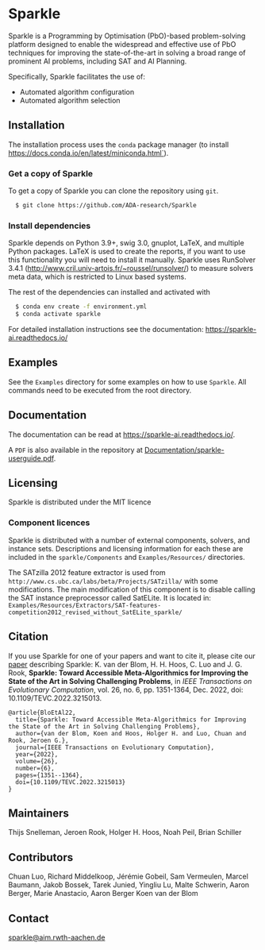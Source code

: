 # Sparkle

Sparkle is a Programming by Optimisation (PbO)-based problem-solving platform designed to enable the widespread and effective use of PbO techniques for improving the state-of-the-art in solving a broad range of prominent AI problems, including SAT and AI Planning.

Specifically, Sparkle facilitates the use of:

 * Automated algorithm configuration
 * Automated algorithm selection

## Installation

The installation process uses the `conda` package manager (to install https://docs.conda.io/en/latest/miniconda.html`). 

### Get a copy of Sparkle
To get a copy of Sparkle you can clone the repository using `git`.
``` bash
  $ git clone https://github.com/ADA-research/Sparkle
```


### Install dependencies

Sparkle depends on Python 3.9+, swig 3.0, gnuplot, LaTeX, and multiple Python packages. LaTeX is used to create the reports, if you want to use this functionality you will need to install it manually. Sparkle uses RunSolver 3.4.1 (http://www.cril.univ-artois.fr/~roussel/runsolver/) to measure solvers meta data, which is restricted to Linux based systems.

The rest of the dependencies can installed and activated with

``` bash
  $ conda env create -f environment.yml
  $ conda activate sparkle
```

For detailed installation instructions see the documentation: https://sparkle-ai.readthedocs.io/

## Examples

See the `Examples` directory for some examples on how to use `Sparkle`. All commands need to be executed from the root directory. 

## Documentation

The documentation can be read at https://sparkle-ai.readthedocs.io/. 

A `PDF` is also available in the repository at [Documentation/sparkle-userguide.pdf](./Documentation/sparkle-userguide.pdf).

## Licensing

Sparkle is distributed under the MIT licence

### Component licences 

Sparkle is distributed with a number of external components, solvers, and instance sets. Descriptions and licensing information for each these are included in the `sparkle/Components` and `Examples/Resources/` directories.

The SATzilla 2012 feature extractor is used from `http://www.cs.ubc.ca/labs/beta/Projects/SATzilla/` with some modifications. The main modification of this component is to disable calling the SAT instance preprocessor called SatELite. It is located in: `Examples/Resources/Extractors/SAT-features-competition2012_revised_without_SatELite_sparkle/`

## Citation

If you use Sparkle for one of your papers and want to cite it, please cite our [paper](https://doi.org/10.1109/TEVC.2022.3215013) describing Sparkle:
K. van der Blom, H. H. Hoos, C. Luo and J. G. Rook, **Sparkle: Toward Accessible Meta-Algorithmics for Improving the State of the Art in Solving Challenging Problems**, in _IEEE Transactions on Evolutionary Computation_, vol. 26, no. 6, pp. 1351-1364, Dec. 2022, doi: 10.1109/TEVC.2022.3215013.
```
@article{BloEtAl22,
  title={Sparkle: Toward Accessible Meta-Algorithmics for Improving the State of the Art in Solving Challenging Problems}, 
  author={van der Blom, Koen and Hoos, Holger H. and Luo, Chuan and Rook, Jeroen G.},
  journal={IEEE Transactions on Evolutionary Computation}, 
  year={2022},
  volume={26},
  number={6},
  pages={1351--1364},
  doi={10.1109/TEVC.2022.3215013}
}
```


## Maintainers
Thijs Snelleman,
Jeroen Rook,
Holger H. Hoos,
Noah Peil,
Brian Schiller

## Contributors
Chuan Luo,
Richard Middelkoop,
Jérémie Gobeil,
Sam Vermeulen,
Marcel Baumann,
Jakob Bossek,
Tarek Junied,
Yingliu Lu,
Malte Schwerin,
Aaron Berger,
Marie Anastacio,
Aaron Berger
Koen van der Blom

## Contact
sparkle@aim.rwth-aachen.de

